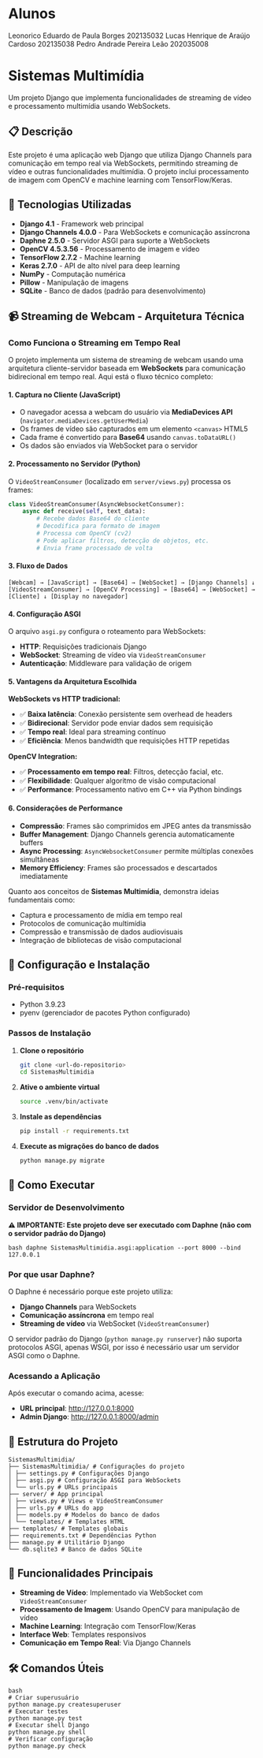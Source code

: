 # Alunos
Leonorico Eduardo de Paula Borges 202135032
Lucas Henrique de Araújo Cardoso 202135038
Pedro Andrade Pereira Leão 202035008

# Sistemas Multimídia

Um projeto Django que implementa funcionalidades de streaming de vídeo e processamento multimídia usando WebSockets.

## 📋 Descrição

Este projeto é uma aplicação web Django que utiliza Django Channels para comunicação em tempo real via WebSockets, permitindo streaming de vídeo e outras funcionalidades multimídia. O projeto inclui processamento de imagem com OpenCV e machine learning com TensorFlow/Keras.

## 🔧 Tecnologias Utilizadas

- **Django 4.1** - Framework web principal
- **Django Channels 4.0.0** - Para WebSockets e comunicação assíncrona
- **Daphne 2.5.0** - Servidor ASGI para suporte a WebSockets
- **OpenCV 4.5.3.56** - Processamento de imagem e vídeo
- **TensorFlow 2.7.2** - Machine learning
- **Keras 2.7.0** - API de alto nível para deep learning
- **NumPy** - Computação numérica
- **Pillow** - Manipulação de imagens
- **SQLite** - Banco de dados (padrão para desenvolvimento)

## 📹 Streaming de Webcam - Arquitetura Técnica

### Como Funciona o Streaming em Tempo Real

O projeto implementa um sistema de streaming de webcam usando uma arquitetura cliente-servidor baseada em **WebSockets** para comunicação bidirecional em tempo real. Aqui está o fluxo técnico completo:

#### 1. **Captura no Cliente (JavaScript)**
- O navegador acessa a webcam do usuário via **MediaDevices API** (`navigator.mediaDevices.getUserMedia`)
- Os frames de vídeo são capturados em um elemento `<canvas>` HTML5
- Cada frame é convertido para **Base64** usando `canvas.toDataURL()`
- Os dados são enviados via WebSocket para o servidor

#### 2. **Processamento no Servidor (Python)**
O `VideoStreamConsumer` (localizado em `server/views.py`) processa os frames:
```python 
class VideoStreamConsumer(AsyncWebsocketConsumer):
    async def receive(self, text_data): 
        # Recebe dados Base64 do cliente 
        # Decodifica para formato de imagem 
        # Processa com OpenCV (cv2) 
        # Pode aplicar filtros, detecção de objetos, etc. 
        # Envia frame processado de volta
``` 

#### 3. **Fluxo de Dados**
```
[Webcam] → [JavaScript] → [Base64] → [WebSocket] → [Django Channels] ↓ [VideoStreamConsumer] → [OpenCV Processing] → [Base64] → [WebSocket] → [Cliente] ↓ [Display no navegador]
``` 

#### 4. **Configuração ASGI**
O arquivo `asgi.py` configura o roteamento para WebSockets:
- **HTTP**: Requisições tradicionais Django
- **WebSocket**: Streaming de vídeo via `VideoStreamConsumer`
- **Autenticação**: Middleware para validação de origem

#### 5. **Vantagens da Arquitetura Escolhida**

**WebSockets vs HTTP tradicional:**
- ✅ **Baixa latência**: Conexão persistente sem overhead de headers
- ✅ **Bidirecional**: Servidor pode enviar dados sem requisição
- ✅ **Tempo real**: Ideal para streaming contínuo
- ✅ **Eficiência**: Menos bandwidth que requisições HTTP repetidas

**OpenCV Integration:**
- ✅ **Processamento em tempo real**: Filtros, detecção facial, etc.
- ✅ **Flexibilidade**: Qualquer algoritmo de visão computacional
- ✅ **Performance**: Processamento nativo em C++ via Python bindings

#### 6. **Considerações de Performance**
- **Compressão**: Frames são comprimidos em JPEG antes da transmissão
- **Buffer Management**: Django Channels gerencia automaticamente buffers
- **Async Processing**: `AsyncWebsocketConsumer` permite múltiplas conexões simultâneas
- **Memory Efficiency**: Frames são processados e descartados imediatamente

Quanto aos conceitos de **Sistemas Multimídia**, demonstra ideias fundamentais como:
- Captura e processamento de mídia em tempo real
- Protocolos de comunicação multimídia
- Compressão e transmissão de dados audiovisuais
- Integração de bibliotecas de visão computacional

## 🚀 Configuração e Instalação

### Pré-requisitos

- Python 3.9.23
- pyenv (gerenciador de pacotes Python configurado)

### Passos de Instalação

1. **Clone o repositório**
   ```bash
   git clone <url-do-repositorio>
   cd SistemasMultimidia
   ```

2. **Ative o ambiente virtual**
   ```bash
   source .venv/bin/activate
   ```

3. **Instale as dependências**
   ```bash
   pip install -r requirements.txt
   ```

4. **Execute as migrações do banco de dados**
   ```bash
   python manage.py migrate
   ```


## 🎯 Como Executar

### Servidor de Desenvolvimento

**⚠️ IMPORTANTE: Este projeto deve ser executado com Daphne (não com o servidor padrão do Django)**
```
bash daphne SistemasMultimidia.asgi:application --port 8000 --bind 127.0.0.1
``` 

### Por que usar Daphne?

O Daphne é necessário porque este projeto utiliza:
- **Django Channels** para WebSockets
- **Comunicação assíncrona** em tempo real
- **Streaming de vídeo** via WebSocket (`VideoStreamConsumer`)

O servidor padrão do Django (`python manage.py runserver`) não suporta protocolos ASGI, apenas WSGI, por isso é necessário usar um servidor ASGI como o Daphne.

### Acessando a Aplicação

Após executar o comando acima, acesse:
- **URL principal**: http://127.0.0.1:8000
- **Admin Django**: http://127.0.0.1:8000/admin

## 📁 Estrutura do Projeto
```
SistemasMultimidia/ 
├── SistemasMultimidia/ # Configurações do projeto 
│ ├── settings.py # Configurações Django 
│ ├── asgi.py # Configuração ASGI para WebSockets 
│ └── urls.py # URLs principais 
├── server/ # App principal 
│ ├── views.py # Views e VideoStreamConsumer 
│ ├── urls.py # URLs do app 
│ ├── models.py # Modelos do banco de dados 
│ └── templates/ # Templates HTML 
├── templates/ # Templates globais 
├── requirements.txt # Dependências Python 
├── manage.py # Utilitário Django 
└── db.sqlite3 # Banco de dados SQLite
``` 

## 🔌 Funcionalidades Principais

- **Streaming de Vídeo**: Implementado via WebSocket com `VideoStreamConsumer`
- **Processamento de Imagem**: Usando OpenCV para manipulação de vídeo
- **Machine Learning**: Integração com TensorFlow/Keras
- **Interface Web**: Templates responsivos
- **Comunicação em Tempo Real**: Via Django Channels

## 🛠️ Comandos Úteis
```
bash
# Criar superusuário
python manage.py createsuperuser
# Executar testes
python manage.py test
# Executar shell Django
python manage.py shell
# Verificar configuração
python manage.py check
```
